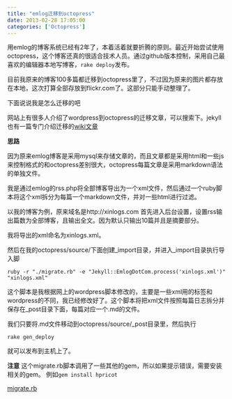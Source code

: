 ```yaml
---
title: "emlog迁移到octopress"
date: 2013-02-28 17:05:00
categories: ['Octopress'] 
---
```

用emlog的博客系统已经有2年了，本着活着就要折腾的原则。最近开始尝试使用octopress，这个博客还真的很适合技术人员。通过github版本控制，采用自己最喜欢的编辑器本地写博客，`rake deploy`发布。

目前我原来的博客100多篇都迁移到octopress里了，不过因为原来的图片都存放在本地，这次打算全部存放到flickr.com了。这部分只能手动整理了。

下面说说我是怎么迁移的吧
<!--more-->
网站上有很多人介绍了wordpress到octopress的迁移文章，可以搜索下。jekyll也有一篇专门介绍迁移的[wiki文章](https://github.com/mojombo/jekyll/wiki/blog-migrations)

**思路**

因为原来emlog博客是采用mysql来存储文章的，而且文章都是采用html和一些js来控制格式的和octopress差别很大，octopress每篇文章是采用markdown语法的单独文件。

我是通过emlog的rss.php将全部博客导出为一个xml文件，然后通过一个ruby脚本将这个xml拆分为每篇一个markdown文件，并对一些html进行过滤。

以我的博客为例，原来域名是http://xinlogs.com 首先进入后台设置，设置rss输出篇数为全部博客，且输出全文。因为默认只输出10篇并且是摘要部分。

我将导出的xml命名为xinlogs.xml。

然后在我的octopress/source/下面创建_import目录，并进入_import目录执行导入脚

```
ruby -r "./migrate.rb" -e "Jekyll::EmlogDotCom.process('xinlogs.xml')" "xinlogs.xml" 
```

这个脚本是我根据网上的wordpress脚本修改的，主要是一些xml用的标签和wordpress的不同，我已经修改好了。这个脚本将把xml文件按照每篇日志拆分并保存在_post目录下面，每篇对应一个.md的文件。

我们只要将.md文件移动到octopress/source/_post目录里，然后执行

```
rake gen_deploy
```

就可以发布到主机上了。

**注意**
这个migrate.rb脚本调用了一些其他的gem，所以如果提示错误，需要安装相关的gem。
例如`gem install hpricot`

[migrate.rb](https://github.com/babodx/babodx.github.com/blob/source/source/_import/migrate.rb)
